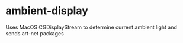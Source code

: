 # ambient-display
Uses MacOS CGDisplayStream to determine current ambient light and sends art-net packages
